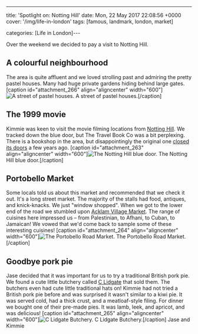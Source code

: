 ---
title: 'Spotlight on: Notting Hill'
date: Mon, 22 May 2017 22:08:56 +0000
cover: '/img/life-in-london'
tags: [famous, landmark, london, market]

categories: [Life in London]---

Over the weekend we decided to pay a visit to Notting Hill.

A colourful neighbourhood
-------------------------

The area is quite affluent and we loved strolling past and admiring the pretty pastel houses. Many had huge private gardens hiding behind large gates. \[caption id="attachment_266" align="aligncenter" width="600"\]![A street of pastel houses.](http://coupleofkiwis.com/wp-content/uploads/2017/05/neighbourhood-300x169.jpg) A street of pastel houses.\[/caption\]

The 1999 movie
--------------

Kimmie was keen to visit the movie filming locations from [Notting Hill](https://en.wikipedia.org/wiki/Notting_Hill_(film)). We tracked down the blue door, but The Travel Book Co was a bit perplexing. There is a bookshop in the area, but disappointingly the original one [closed its doors](http://www.telegraph.co.uk/culture/books/booknews/8718545/The-Travel-Bookshop-Notting-Hill-store-that-inspired-Hollywood-film-to-close.html) a few years ago. \[caption id="attachment_263" align="aligncenter" width="600"\]![The Notting Hill blue door.](http://coupleofkiwis.com/wp-content/uploads/2017/05/blue-door-300x169.jpg) The Notting Hill blue door.\[/caption\]

Portobello Market
-----------------

Some locals told us about this market and recommended that we check it out. It's a long street market. The majority of the stalls had food, antiques, and knick-knacks. We just "window shopped". When we got to the lower end of the road we stumbled upon [Acklam Village Market](http://www.acklamvillage.com/). The range of cuisines here impressed us – from Palestinian, to Afhani, to Cuban, to Jamaican! We vowed that we'd come back to sample some of these interesting cuisines! \[caption id="attachment_264" align="aligncenter" width="600"\]![The Portobello Road Market.](http://coupleofkiwis.com/wp-content/uploads/2017/05/portobello-road-300x169.jpg) The Portobello Road Market.\[/caption\]

Goodbye pork pie
----------------

Jase decided that it was important for us to try a traditional British pork pie. We found a cute little butchery called [C Lidgate](https://www.lidgates.com/) that sold them. The butchers even had cute little traditional hats on! Kimmie had not tried a British pork pie before and was surprised it wasn't similar to a kiwi pie. It was served cold, had a thick crust, and a meatloaf-style filing. For dinner we bought one of their pre-made pies. It was lamb, leek, and apricot, and was delicious! \[caption id="attachment_265" align="aligncenter" width="600"\]![C Lidgate Butchery.](http://coupleofkiwis.com/wp-content/uploads/2017/05/butcher-300x169.jpg) C Lidgate Butchery.\[/caption\] Jase and Kimmie